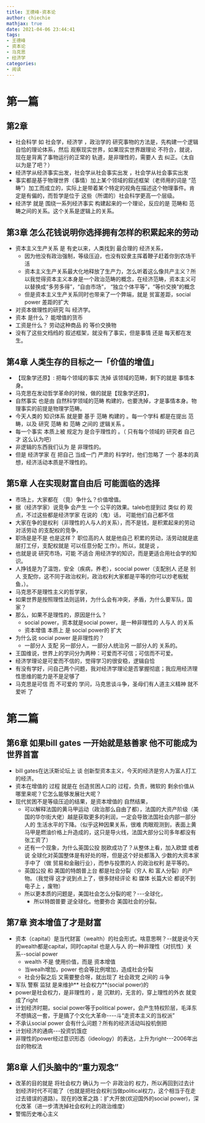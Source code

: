 ```yaml
---
title: 王德峰-资本论
author: chiechie
mathjax: true
date: 2021-04-06 23:44:41
tags:
- 王德峰
- 资本论
- 马克思
- 经济学
categories:
- 阅读
---
```



# 第一篇

## 第2章

- 社会科学 如 社会学，经济学 ，政治学的 研究事物的方法是，先构建一个逻辑自恰的理论体系，然后 观察现实世界，如果现实世界跟理论 不符合，就说，现在是背离了事物运行的正常的 轨道，是非理性的，需要人 去 纠正。（太自以为是了吧？）
- 经济学从经济事实出发，社会学从社会事实出发 ，社会学从社会事实出发
- 事实都是基于物理世界（事情）加上某个领域的叙述框架（老师用的词是 “范畴”）加工而成立的，实际上是带着某个特定的视角在描述这个物理事件。肯定是有偏的，而哲学是位于 这些（所谓的）社会科学更高一个层级。
- 经济学 就是 围绕一系列经济事实 构建起来的一个理论，反应的是 范畴和 范畴之间的关系。这个关系是逻辑上的关系。

## 第3章 怎么花钱说明你选择拥有怎样的积累起来的劳动

- 资本主义生产关系 是 有史以来，人类找到 最合理的 经济关系，
    - 因为他没有政治强制，等级压迫，也没有奴隶主挥着鞭子赶着你到农场干活
    - 资本主义生产关系最大化地释放了生产力，怎么听着这么像共产主义？所以我觉得资本主义本身是一个政治范畴的概念，在经济范畴，资本主义可以替换成“多劳多得”，“自由市场”， “独立个体平等”，“等价交换”的概念
    - 但是资本主义生产关系同时也带来了一个弊端，就是 贫富差距，social power 差距的扩大
- 对资本做理性的研究 叫 经济学。
- 资本 是什么？ 能增值的货币
- 工资是什么？ 劳动这种商品 的 等价交换物
- 没有了这些文绉绉的 叙述框架，就没有了事实，但是事情 还是 每天都在发生。

## 第4章 人类生存的目标之一「价值的增值」

- 【现象学还原】: 把每个领域的事实 洗掉 该领域的范畴，剩下的就是 事情本身。
- 马克思在发动哲学革命的时候，做的就是【现象学还原】，
- 自然事实 也是由 自然科学领域的范畴 构建的，也要洗掉，才是事情本身。物理事实的前提是物理学范畴。
- 今天人类的 知识体系 就是要 基于 范畴 构建的 。每一个学科 都是在提出 范畴，以及 研究 范畴 和 范畴 之间的 逻辑关系 。
- 每一个事实 本质上被 规定为 是合乎理性的 。（ 只有每个领域的 研究者 自己 才 这么认为吧）
- 非逻辑的东西我们认为 是 非理性的。
- 但是 经济学家 在 把自己 当成一门 严肃的 科学时，他们忽略了 一个 基本的真想，经济活动本质是不理性的。

## 第5章 人在实现财富自由后 可能面临的选择

- 市场上，大家都在 （竞）争什么？价值增值。
- 据（经济学家）说竞争 会产生 一个 公平的效果。taleb也提到过 类似 的 观点，不过这些都是经济学家 在说的（鬼）话， 可能他们自己都不信
- 大家在争的是权利（非理性的人与人的关系），而不是钱，是积累起来的劳动对活劳动 的支配权的竞争，
- 职场是是不是 也是这样？ 职位高的人 就是他自己 积累的劳动，活劳动就是底层打工仔，支配权就是 可以任意分配 工作）。所以，就是说 ，
- 也就是说 研究市场，可能 不适合 用经济学的知识，而是更适合用社会学的知识。
- 人挣钱是为了温饱，安全（疾病，养老），scocial power（支配别人 还是 别人 支配你，这不同于政治权利，政治权利大家都是平等的你可以炒老板鱿鱼，）。
- 马克思不是理性主义的哲学家，
- 如果世界是按照理性法则运转，为什么会有冲突，矛盾，为什么要军队，国家？
- 那么，如果不是理性的，原因是什么？
    - social power，资本就是social power，是一种非理性的 人与人 的关系
    - 资本增值 本质上 是 social power的 扩大
- 为什么说 social power 是非理性的？
    - 一部分人 支配 另一部分人，一部分人统治另 一部分人的 关系的。
- 王国维说，世界上的学问分为两种：可爱而不可信；可信而不可爱。
- 经济学理论是可爱而不信的，觉得学习的很安稳，逻辑自恰
- 有没有学好，问自己两个问题，我对经济学理论是否掌握彻底；我应用经济理性思维的能力是不是足够了
- 马克思是可信 而 不可爱的 学问，马克思谈斗争，圣母们有人道主义精神 就不爱听 了

# 第二篇

## 第6章 如果bill gates 一开始就是慈善家 他不可能成为世界首富

- bill gates在达沃斯论坛上 谈 创新型资本主义，今天的经济是穷人为富人打工的经济。
- 资本在增值的 过程 就是在 创造贫困人口的 过程，负责，微软的 剩余价值从哪里来呢？它怎么能够发展壮大呢？
- 现代贫困不是等级压迫的结果，是资本增值的 自然结果，
    - 可以解释法国的黄马甲运动（政治那么自由了都），法国的大资产阶级（美国的华尔街大佬）越是获取更多的利润，一定会导致法国社会内部一部分人的 生活水平的下降。（似乎这种因果关系，很难 肉眼观测到，表面上黄马甲是燃油价格上升造成的，这只是导火线，法国大部分公司多年都没有张工资了）
    - 还有一个现象，为什么英国公投 脱欧成功了？从整体上看，加入欧盟 或者说 全球化对英国整体是有好处的呀，但是这个好处都落入 少数的大资本家手中了（做 贸易和金融行业），而参与投票的人 的政治权利 是平等的。
    - 英国公投 和 美国的特朗普上台 都是社会分裂（穷人 和 富人分裂）的产物。（我觉得 这才说到点上了，很多财经评论 和 媒体 长篇大论 都说不到电子上 ，废物）
    - 所以更本质的问题是，美国社会怎么分裂的呢？---全球化，
        - 所以特朗普要 逆全球化。他要弥合 美国社会的分裂。

## 第7章 资本增值了才是财富

- 资本（capital）是当代财富（wealth）的社会形式。啥意思啊？--就是说今天的wealth都是capital，同时capital 也是人与人 的一种非理性（对抗性）关系--social power
    - wealth 不是 使用价值，而是 资本增值
    - 当wealh增加，power 也会等比例增加，造成社会分裂
    - 社会分裂之后 又需要整合呀，就出现了 社会政党 之间的 斗争
- 军队 警察 监狱 是来维护** 社会权力**(social power)的
- power是社会权力，是非理性的 ，是 沉默的，无言的，穿上理性的外衣 就变成了right
- 计划经济时期，social power等于political power，会产生特权阶层，毛泽东不想搞这一套，于是搞了个文化大革命----斗“走资本主义的当权派”
- 不承认social power 会有什么问题？所有的经济活动叫投机倒把
- 计划经济的通病---投资饥饿症 
- 非理性的power经过意识形态（ideology）的表达，上升为right---2006年出台的物权法

## 第8章 人们头脑中的“重力观念”

- 改革的目的就是 将社会权力 确认为 一个 非政治的 权力，所以再回到过去计划经济时代不可能了（也就是把社会权利当做political权力，这个相当于在走过去错误的道路）。现在的改革之路：扩大开放(欢迎国外的social power)，深化改革（进一步清洗掉社会权利上的政治维度）
- 警惕历史唯心主义
